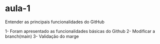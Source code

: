 # aula-1
Entender as principais funcionalidades do GitHub 

1- Foram apresentado as funcionalidades básicas do Github
2- Modificar a branch(main)
3- Validação do marge


